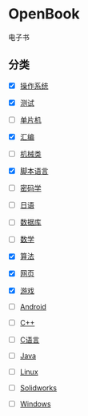 # OpenBook
电子书
## 分类
- [x] [操作系统](./操作系统/README.md)
- [x] [测试](./测试/README.md)
- [ ] [单片机](./单片机/README.md)
- [x] [汇编](./汇编/README.md)
- [ ] [机械类](./机械/README.md)
- [x] [脚本语言](./脚本语言/README.md)
- [ ] [密码学](./密码学/README.md)
- [ ] [日语](./日语/README.md)
- [ ] [数据库](./数据库/README.md)
- [ ] [数学](./数学/README.md)
- [x] [算法](./算法/README.md)
- [x] [网页](./网页/README.md)
- [x] [游戏](./游戏/README.md)
- [ ] [Android](./Android/README.md)
- [ ] [C++](./C++/README.md)
- [ ] [C语言](./C语言/README.md)
- [ ] [Java](./Java/README.md)
- [ ] [Linux](./Linux/README.md)
- [ ] [Solidworks](./Solidworks/README.md)
- [ ] [Windows](./Windows/README.md)

